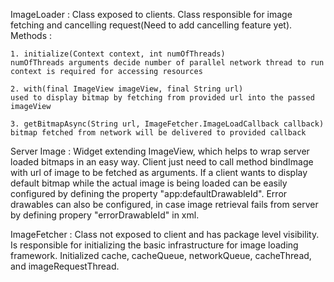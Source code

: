 ImageLoader : Class exposed to clients. Class responsible for image fetching and cancelling request(Need to add cancelling feature yet).
Methods :
	
	1. initialize(Context context, int numOfThreads)
	numOfThreads arguments decide number of parallel network thread to run
	context is required for accessing resources

	2. with(final ImageView imageView, final String url) 
	used to display bitmap by fetching from provided url into the passed imageView

	3. getBitmapAsync(String url, ImageFetcher.ImageLoadCallback callback)
	bitmap fetched from network will be delivered to provided callback

Server Image : Widget extending ImageView, which helps to wrap server loaded bitmaps in an easy way. Client just need to call method bindImage with url of image to be fetched as arguments. If a client wants to display default bitmap while the actual image is being loaded can be easily configured by defining the property "app:defaultDrawableId". Error drawables can also be configured, in case image retrieval fails from server by defining propery "errorDrawableId" in xml.

ImageFetcher : Class not exposed to client and has package level visibility. 
Is responsible for initializing the basic infrastructure for image loading framework. Initialized cache, cacheQueue, networkQueue, cacheThread, and imageRequestThread.

